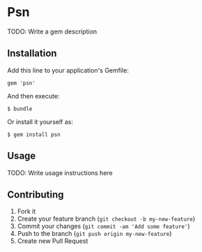 # Psn

TODO: Write a gem description

## Installation

Add this line to your application's Gemfile:

    gem 'psn'

And then execute:

    $ bundle

Or install it yourself as:

    $ gem install psn

## Usage

TODO: Write usage instructions here

## Contributing

1. Fork it
2. Create your feature branch (`git checkout -b my-new-feature`)
3. Commit your changes (`git commit -am 'Add some feature'`)
4. Push to the branch (`git push origin my-new-feature`)
5. Create new Pull Request
